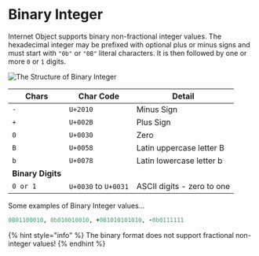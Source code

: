 # Binary Integer

Internet Object supports binary non-fractional integer values. The hexadecimal integer may be prefixed with optional plus or minus signs and must start with `"0b"` or `"0B"` literal characters. It is then followed by one or more `0` or `1` digits.



![The Structure of Binary Integer](https://documents.app.lucidchart.com/documents/076b4f9c-b79d-410c-8002-1ac23fdbb786/pages/PWmmXH90OO-B?a=21070\&x=7313\&y=885\&w=1478\&h=326\&store=1\&accept=image%2F\*\&auth=LCA%20613913d7a67dc84b5cc594e941d541e86eec8fd9-ts%3D1608455099)

| Chars             | Char Code            | Detail                     |
| ----------------- | -------------------- | -------------------------- |
| `-`               | `U+2010`             | Minus Sign                 |
| `+`               | `U+002B`             | Plus Sign                  |
| `0`               | `U+0030`             | Zero                       |
| `B`               | `U+0058`             | Latin uppercase letter B   |
| `b`               | `U+0078`             | Latin lowercase letter b   |
| **Binary Digits** |                      |                            |
| `0 or 1`          | `U+0030` to `U+0031` | ASCII digits - zero to one |

Some examples of Binary Integer values...

```ruby
0B01100010, 0b010010010, +0B1010101010, -0b0111111
```

{% hint style="info" %}
The binary format does not support fractional non-integer values!
{% endhint %}
